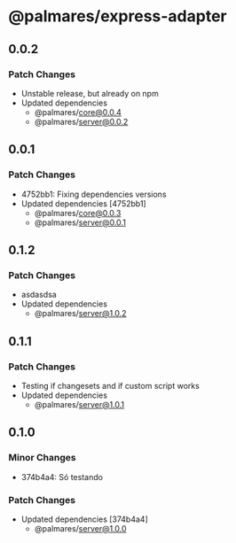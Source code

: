 # @palmares/express-adapter

## 0.0.2

### Patch Changes

- Unstable release, but already on npm
- Updated dependencies
  - @palmares/core@0.0.4
  - @palmares/server@0.0.2

## 0.0.1

### Patch Changes

- 4752bb1: Fixing dependencies versions
- Updated dependencies [4752bb1]
  - @palmares/core@0.0.3
  - @palmares/server@0.0.1

## 0.1.2

### Patch Changes

- asdasdsa
- Updated dependencies
  - @palmares/server@1.0.2

## 0.1.1

### Patch Changes

- Testing if changesets and if custom script works
- Updated dependencies
  - @palmares/server@1.0.1

## 0.1.0

### Minor Changes

- 374b4a4: Só testando

### Patch Changes

- Updated dependencies [374b4a4]
  - @palmares/server@1.0.0
